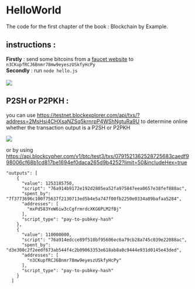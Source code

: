 # HelloWorld

The code for the first chapter of the book : Blockchain by Example.

## instructions : <br>
**Firstly** : send some bitcoins from a [faucet website](https://testnet.manu.backend.hamburg/faucet) to ```n3CKupfRCJ6Bnmr78mw9eyeszUSkfyHcPy``` <br>
**Secondly** : run ```node hello.js``` <br><br>
![](https://preview.ibb.co/jckrkp/nodejshello.png)

## P2SH or P2PKH : <br>
you can use https://testnet.blockexplorer.com/api/txs/?address=2MsHsi4CHXsaNZSq5krnrpP4WShNgtuRa9U
to determine online whether the transaction output is a P2SH or P2PKH

![](https://image.ibb.co/gLiBkp/scripttype.png)


or by using https://api.blockcypher.com/v1/btc/test3/txs/0791521362528725683caedf998006cf68b1cd817be1694ef0daca265d9b4252?limit=50&includeHex=true

```
"outputs": [
    {
      "value": 1253185750,
      "script": "76a914b9172e192d2805ea52fa975847eea0657e38fef888ac",
      "spent_by": "7f3773696c100f75637f2130713ed5b4e5a747f00fb2250e0334a89bafaa5284",
      "addresses": [
        "mxPd583YeW6iw3cCgfrmrdcXKG6PLM2fBj"
      ],
      "script_type": "pay-to-pubkey-hash"
    },
    {
      "value": 110000000,
      "script": "76a914edcce89f510bf95606ec6a79cb28a745c039e22088ac",
      "spent_by": "d3e300c2f2eedf673ab544f4c2b09063353e618ab8a0c9444e931d0145e43ded",
      "addresses": [
        "n3CKupfRCJ6Bnmr78mw9eyeszUSkfyHcPy"
      ],
      "script_type": "pay-to-pubkey-hash"
    }
  ]
```
